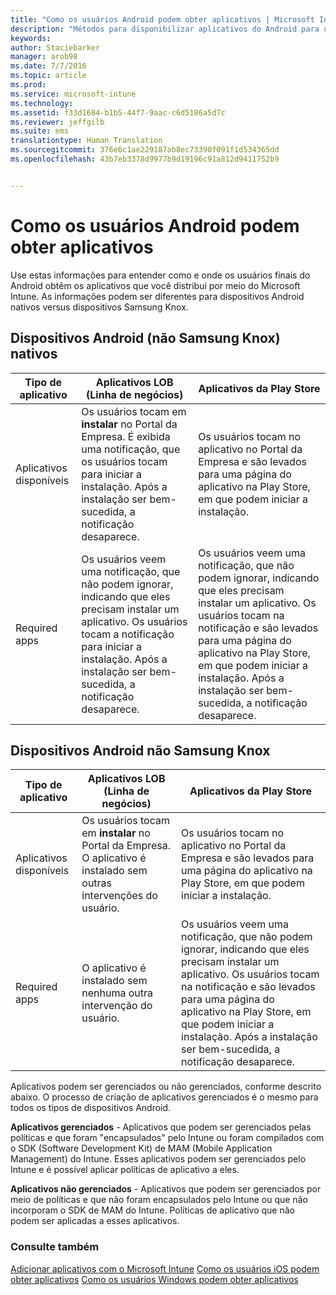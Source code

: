 ```yaml
---
title: "Como os usuários Android podem obter aplicativos | Microsoft Intune"
description: "Métodos para disponibilizar aplicativos do Android para usuários finais"
keywords: 
author: Staciebarker
manager: arob98
ms.date: 7/7/2016
ms.topic: article
ms.prod: 
ms.service: microsoft-intune
ms.technology: 
ms.assetid: f33d1684-b1b5-44f7-9aac-c6d5186a5d7c
ms.reviewer: jeffgilb
ms.suite: ems
translationtype: Human Translation
ms.sourcegitcommit: 376e6c1ae229187ab8ec73390f091f1d534365dd
ms.openlocfilehash: 43b7eb3378d9977b9d19196c91a812d9411752b9


---
```



# Como os usuários Android podem obter aplicativos
Use estas informações para entender como e onde os usuários finais do Android obtêm os aplicativos que você distribui por meio do Microsoft Intune. As informações podem ser diferentes para dispositivos Android nativos versus dispositivos Samsung Knox.

## Dispositivos Android (não Samsung Knox) nativos

| Tipo de aplicativo | Aplicativos LOB (Linha de negócios) | Aplicativos da Play Store  |
| ------------- |-------------| -----|
| Aplicativos disponíveis      | Os usuários tocam em **instalar** no Portal da Empresa. É exibida uma notificação, que os usuários tocam para iniciar a instalação. Após a instalação ser bem-sucedida, a notificação desaparece. | Os usuários tocam no aplicativo no Portal da Empresa e são levados para uma página do aplicativo na Play Store, em que podem iniciar a instalação.|
| Required apps      | Os usuários veem uma notificação, que não podem ignorar, indicando que eles precisam instalar um aplicativo. Os usuários tocam a notificação para iniciar a instalação. Após a instalação ser bem-sucedida, a notificação desaparece.    | Os usuários veem uma notificação, que não podem ignorar, indicando que eles precisam instalar um aplicativo. Os usuários tocam na notificação e são levados para uma página do aplicativo na Play Store, em que podem iniciar a instalação. Após a instalação ser bem-sucedida, a notificação desaparece. |

## Dispositivos Android não Samsung Knox

| Tipo de aplicativo | Aplicativos LOB (Linha de negócios) | Aplicativos da Play Store  |
| ------------- |-------------| -----|
| Aplicativos disponíveis      | Os usuários tocam em **instalar** no Portal da Empresa. O aplicativo é instalado sem outras intervenções do usuário. | Os usuários tocam no aplicativo no Portal da Empresa e são levados para uma página do aplicativo na Play Store, em que podem iniciar a instalação.|
| Required apps      | O aplicativo é instalado sem nenhuma outra intervenção do usuário.    | Os usuários veem uma notificação, que não podem ignorar, indicando que eles precisam instalar um aplicativo. Os usuários tocam na notificação e são levados para uma página do aplicativo na Play Store, em que podem iniciar a instalação. Após a instalação ser bem-sucedida, a notificação desaparece. |

Aplicativos podem ser gerenciados ou não gerenciados, conforme descrito abaixo. O processo de criação de aplicativos gerenciados é o mesmo para todos os tipos de dispositivos Android.

**Aplicativos gerenciados** - Aplicativos que podem ser gerenciados pelas políticas e que foram "encapsulados" pelo Intune ou foram compilados com o SDK (Software Development Kit) de MAM (Mobile Application Management) do Intune. Esses aplicativos podem ser gerenciados pelo Intune e é possível aplicar políticas de aplicativo a eles.

**Aplicativos não gerenciados** - Aplicativos que podem ser gerenciados por meio de políticas e que não foram encapsulados pelo Intune ou que não incorporam o SDK de MAM do Intune. Políticas de aplicativo que não podem ser aplicadas a esses aplicativos.

### Consulte também
[Adicionar aplicativos com o Microsoft Intune](/intune/deploy-use/add-apps)
[Como os usuários iOS podem obter aplicativos](how-your-ios-users-get-their-apps.md)
[Como os usuários Windows podem obter aplicativos](how-your-windows-users-get-their-apps.md)



<!--HONumber=Jul16_HO3-->



